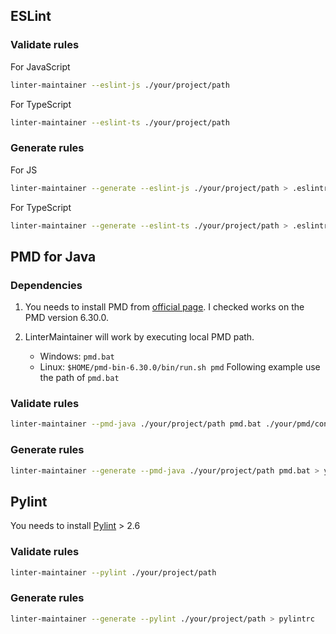 ## ESLint

### Validate rules

For JavaScript

```sh
linter-maintainer --eslint-js ./your/project/path
```

For TypeScript

```sh
linter-maintainer --eslint-ts ./your/project/path
```

### Generate rules

For JS

```sh
linter-maintainer --generate --eslint-js ./your/project/path > .eslintrc.json
```

For TypeScript

```sh
linter-maintainer --generate --eslint-ts ./your/project/path > .eslintrc.json
```


<!-- ### Background command

```sh
eslint --no-eslintrc -c .eslintrc.yml
``` -->

## PMD for Java

### Dependencies

1. You needs to install PMD from [official page](https://pmd.github.io/).
I checked works on the PMD version 6.30.0.

2. LinterMaintainer will work by executing local PMD path.
    * Windows: `pmd.bat`
    * Linux: `$HOME/pmd-bin-6.30.0/bin/run.sh pmd`
Following example use the path of `pmd.bat`

<!-- 
### Background command
```sh
pmd.bat -d ./your/project/path -f csv -rulesets category/java/bestpractices.xml,category/java/codestyle.xml,category/java/design.xml,category/java/documentation.xml,category/java/errorprone.xml,category/java/multithreading.xml,category/java/performance.xml,category/java/security.xml              
``` -->

### Validate rules

```sh
linter-maintainer --pmd-java ./your/project/path pmd.bat ./your/pmd/configfile.xml
```

### Generate rules

```sh
linter-maintainer --generate --pmd-java ./your/project/path pmd.bat > yourpmd.xml
```

<!-- https://github.com/github/super-linter/blob/156024e23187792ce8233ce93a194296fd70ca15/lib/linter.sh#L747

"pylint --rcfile ${PYTHON_PYLINT_LINTER_RULES}"
"flake8 --config=${PYTHON_FLAKE8_LINTER_RULES}"
"black --config ${PYTHON_BLACK_LINTER_RULES} --diff --check" -->
<!-- "java -jar /usr/bin/checkstyle -c ${JAVA_LINTER_RULES}" -->


## Pylint

You needs to install [Pylint](https://www.pylint.org/) > 2.6

### Validate rules

```sh
linter-maintainer --pylint ./your/project/path
```

### Generate rules

```sh
linter-maintainer --generate --pylint ./your/project/path > pylintrc
```

<!-- ```sh
pylint test/python/simplecaeser.py --msg-template='{symbol} ({msg_id})'
``` -->